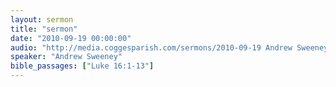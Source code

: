 ```yaml
---
layout: sermon
title: "sermon"
date: "2010-09-19 00:00:00"
audio: "http://media.coggesparish.com/sermons/2010-09-19 Andrew Sweeney.mp3"
speaker: "Andrew Sweeney"
bible_passages: ["Luke 16:1-13"]
---
```

